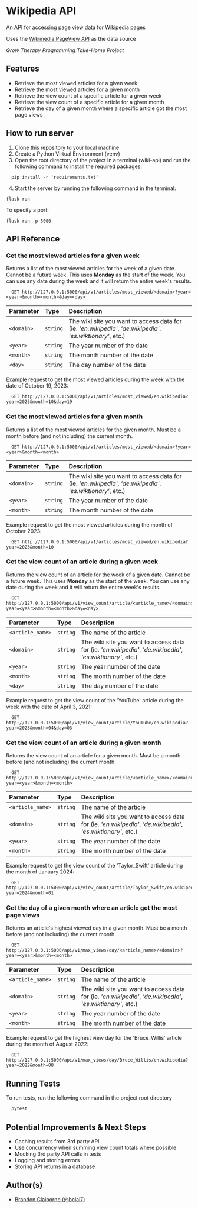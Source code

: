 
# Wikipedia API
An API for accessing page view data for Wikipedia pages

Uses the [Wikimedia PageView API](https://wikitech.wikimedia.org/wiki/Analytics/AQS/Pageviews) as the data source

*Grow Therapy Programming Take-Home Project*

## Features
- Retrieve the most viewed articles for a given week
- Retrieve the most viewed articles for a given month
- Retrieve the view count of a specific article for a given week
- Retrieve the view count of a specific article for a given month
- Retrieve the day of a given month where a specific article got the most page views




## How to run server
1. Clone this repository to your local machine
2. Create a Python Virtual Environment (venv)
3. Open the root directory of the project in a terminal (wiki-api) and run the following command to install the required packages:
```
  pip install -r 'requirements.txt'
```
4. Start the server by running the following command in the terminal:
```
flask run
```
To specify a port:
```
flask run -p 5000
```



## API Reference

### Get the most viewed articles for a given week
Returns a list of the most viewed articles for the week of a given date. Cannot be a future week. This uses **Monday** as the start of the week. You can use any date during the week and it will return the entire week's results.

```http
  GET http://127.0.0.1:5000/api/v1/articles/most_viewed/<domain>?year=<year>&month=<month>&day=<day>
```

| Parameter | Type     | Description                |
| :-------- | :------- | :------------------------- |
| `<domain>` | `string` | The wiki site you want to access data for (ie. *'en.wikipedia'*, *'de.wikipedia'*, *'es.wiktionary'*, etc.) |
| `<year>` | `string` | The year number of the date |
| `<month>` | `string` | The month number of the date |
| `<day>` | `string` | The day number of the date |

Example request to get the most viewed articles during the week with the date of October 19, 2023:
```http
  GET http://127.0.0.1:5000/api/v1/articles/most_viewed/en.wikipedia?year=2023&month=10&day=19
```

### Get the most viewed articles for a given month
Returns a list of the most viewed articles for the given month. Must be a month before (and not including) the current month.

```http
  GET http://127.0.0.1:5000/api/v1/articles/most_viewed/<domain>?year=<year>&month=<month>
```

| Parameter | Type     | Description                |
| :-------- | :------- | :------------------------- |
| `<domain>` | `string` | The wiki site you want to access data for (ie. *'en.wikipedia'*, *'de.wikipedia'*, *'es.wiktionary'*, etc.) |
| `<year>` | `string` | The year number of the date |
| `<month>` | `string` | The month number of the date |

Example request to get the most viewed articles during the month of October 2023:
```http
  GET http://127.0.0.1:5000/api/v1/articles/most_viewed/en.wikipedia?year=2023&month=10
```

### Get the view count of an article during a given week
Returns the view count of an article for the week of a given date. Cannot be a future week. This uses **Monday** as the start of the week. You can use any date during the week and it will return the entire week's results.

```http
  GET http://127.0.0.1:5000/api/v1/view_count/article/<article_name>/<domain>?year=<year>&month=<month>&day=<day>
```

| Parameter | Type     | Description                |
| :-------- | :------- | :------------------------- |
| `<article_name>` | `string` | The name of the article |
| `<domain>` | `string` | The wiki site you want to access data for (ie. *'en.wikipedia'*, *'de.wikipedia'*, *'es.wiktionary'*, etc.) |
| `<year>` | `string` | The year number of the date |
| `<month>` | `string` | The month number of the date |
| `<day>` | `string` | The day number of the date |

Example request to get the view count of the 'YouTube' article during the week with the date of April 3, 2021:
```http
  GET http://127.0.0.1:5000/api/v1/view_count/article/YouTube/en.wikipedia?year=2023&month=04&day=03
```

### Get the view count of an article during a given month
Returns the view count of an article for a given month. Must be a month before (and not including) the current month.

```http
  GET http://127.0.0.1:5000/api/v1/view_count/article/<article_name>/<domain>?year=<year>&month=<month>
```

| Parameter | Type     | Description                |
| :-------- | :------- | :------------------------- |
| `<article_name>` | `string` | The name of the article |
| `<domain>` | `string` | The wiki site you want to access data for (ie. *'en.wikipedia'*, *'de.wikipedia'*, *'es.wiktionary'*, etc.) |
| `<year>` | `string` | The year number of the date |
| `<month>` | `string` | The month number of the date |

Example request to get the view count of the 'Taylor_Swift' article during the month of January 2024:
```http
  GET http://127.0.0.1:5000/api/v1/view_count/article/Taylor_Swift/en.wikipedia?year=2024&month=01
```

### Get the day of a given month where an article got the most page views
Returns an article's highest viewed day in a given month. Must be a month before (and not including) the current month.

```http
  GET http://127.0.0.1:5000/api/v1/max_views/day/<article_name>/<domain>?year=<year>&month=<month>
```

| Parameter | Type     | Description                |
| :-------- | :------- | :------------------------- |
| `<article_name>` | `string` | The name of the article |
| `<domain>` | `string` | The wiki site you want to access data for (ie. *'en.wikipedia'*, *'de.wikipedia'*, *'es.wiktionary'*, etc.) |
| `<year>` | `string` | The year number of the date |
| `<month>` | `string` | The month number of the date |

Example request to get the highest view day for the 'Bruce_Willis' article during the month of August 2022:
```http
  GET http://127.0.0.1:5000/api/v1/max_views/day/Bruce_Willis/en.wikipedia?year=2022&month=08
```
## Running Tests

To run tests, run the following command in the project root directory

```bash
  pytest
```


## Potential Improvements & Next Steps

- Caching results from 3rd party API
- Use concurrency when summing view count totals where possible
- Mocking 3rd party API calls in tests
- Logging and storing errors
- Storing API returns in a database


## Author(s)

- [Brandon Claiborne (@bclai7)](https://www.github.com/bclai7)

